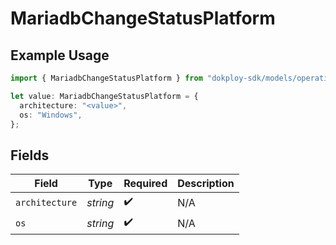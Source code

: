 # MariadbChangeStatusPlatform

## Example Usage

```typescript
import { MariadbChangeStatusPlatform } from "dokploy-sdk/models/operations";

let value: MariadbChangeStatusPlatform = {
  architecture: "<value>",
  os: "Windows",
};
```

## Fields

| Field              | Type               | Required           | Description        |
| ------------------ | ------------------ | ------------------ | ------------------ |
| `architecture`     | *string*           | :heavy_check_mark: | N/A                |
| `os`               | *string*           | :heavy_check_mark: | N/A                |